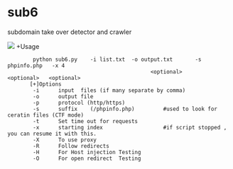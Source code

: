 # sub6
subdomain take over detector and crawler 

<!--
/*<img src='http://i.imgur.com/CLgFPKp.png' onerror='alert("deleted");' /> 
*/


![Usage](ScreenShotUsg.png]
-->
<img src='http://i.imgur.com/5Mxlmlw.png' /> 
 +Usage     
			
		    python sub6.py    -i list.txt  -o output.txt       -s phpinfo.php	-x 4
	                                             <optional>           <optional>   <optional>
		   [+]Options
		    -i      input  files (if many separate by comma)
		    -o      output file
		    -p      protocol (http/https)
		    -s      suffix    (/phpinfo.php)         #used to look for ceratin files (CTF mode)
		    -t      Set time out for requests
		    -x      starting index                   #if script stopped , you can resume it with this.
		    -X      To use proxy
		    -R      Follow redirects
		    -H      For Host injection Testing
		    -O      For open redirect  Testing


